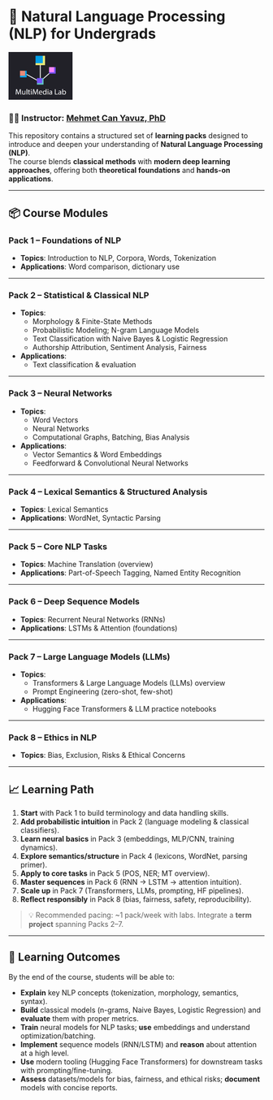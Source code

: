 # 📘 Natural Language Processing (NLP) for Undergrads

<img src="source/mmlab.png" alt="Course Logo" width="25%">

### 👨‍🏫 Instructor: [Mehmet Can Yavuz, PhD](http://mehmetcanyavuz.com)

This repository contains a structured set of **learning packs** designed to introduce and deepen your understanding of **Natural Language Processing (NLP)**.  
The course blends **classical methods** with **modern deep learning approaches**, offering both **theoretical foundations** and **hands-on applications**.

---

## 📦 Course Modules

### **Pack 1 – Foundations of NLP**
- **Topics**: Introduction to NLP, Corpora, Words, Tokenization  
- **Applications**: Word comparison, dictionary use

---

### **Pack 2 – Statistical & Classical NLP**
- **Topics**:
  - Morphology & Finite-State Methods
  - Probabilistic Modeling; N-gram Language Models
  - Text Classification with Naive Bayes & Logistic Regression
  - Authorship Attribution, Sentiment Analysis, Fairness
- **Applications**: 
  - Text classification & evaluation

---

### **Pack 3 – Neural Networks**
- **Topics**:
  - Word Vectors
  - Neural Networks
  - Computational Graphs, Batching, Bias Analysis  
- **Applications**:
  - Vector Semantics & Word Embeddings
  - Feedforward & Convolutional Neural Networks

---

### **Pack 4 – Lexical Semantics & Structured Analysis**
- **Topics**: Lexical Semantics  
- **Applications**: WordNet, Syntactic Parsing

---

### **Pack 5 – Core NLP Tasks**
- **Topics**: Machine Translation (overview)  
- **Applications**: Part-of-Speech Tagging, Named Entity Recognition

---

### **Pack 6 – Deep Sequence Models**
- **Topics**: Recurrent Neural Networks (RNNs)  
- **Applications**: LSTMs & Attention (foundations)

---

### **Pack 7 – Large Language Models (LLMs)**
- **Topics**:
  - Transformers & Large Language Models (LLMs) overview
  - Prompt Engineering (zero-shot, few-shot)
- **Applications**:
  - Hugging Face Transformers & LLM practice notebooks

---

### **Pack 8 – Ethics in NLP**
- **Topics**: Bias, Exclusion, Risks & Ethical Concerns  

---

## 📈 Learning Path

1. **Start** with Pack 1 to build terminology and data handling skills.  
2. **Add probabilistic intuition** in Pack 2 (language modeling & classical classifiers).  
3. **Learn neural basics** in Pack 3 (embeddings, MLP/CNN, training dynamics).  
4. **Explore semantics/structure** in Pack 4 (lexicons, WordNet, parsing primer).  
5. **Apply to core tasks** in Pack 5 (POS, NER; MT overview).  
6. **Master sequences** in Pack 6 (RNN → LSTM → attention intuition).  
7. **Scale up** in Pack 7 (Transformers, LLMs, prompting, HF pipelines).  
8. **Reflect responsibly** in Pack 8 (bias, fairness, safety, reproducibility).

> 💡 Recommended pacing: ~1 pack/week with labs. Integrate a **term project** spanning Packs 2–7.

---

## 🎯 Learning Outcomes

By the end of the course, students will be able to:

- **Explain** key NLP concepts (tokenization, morphology, semantics, syntax).  
- **Build** classical models (n-grams, Naive Bayes, Logistic Regression) and **evaluate** them with proper metrics.  
- **Train** neural models for NLP tasks; **use** embeddings and understand optimization/batching.  
- **Implement** sequence models (RNN/LSTM) and **reason** about attention at a high level.  
- **Use** modern tooling (Hugging Face Transformers) for downstream tasks with prompting/fine-tuning.  
- **Assess** datasets/models for bias, fairness, and ethical risks; **document** models with concise reports.

